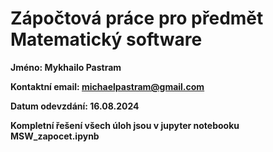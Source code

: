# **Zápočtová práce pro předmět Matematický software**

**Jméno: Mykhailo Pastram**

**Kontaktní email: michaelpastram@gmail.com**

**Datum odevzdání: 16.08.2024**

**Kompletní řešení všech úloh jsou v jupyter notebooku MSW_zapocet.ipynb**
